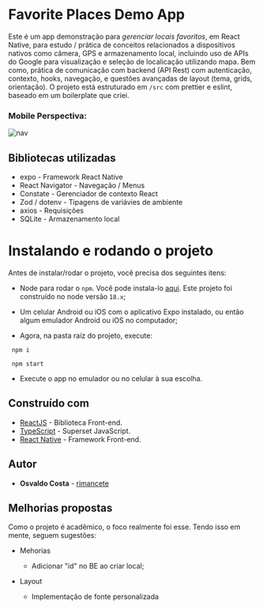 
# Favorite Places Demo App

Este é um app demonstração para *gerenciar locais favoritos*, em React Native, para estudo / prática de conceitos relacionados a dispositivos nativos como câmera, GPS e armazenamento local, incluindo uso de APIs do Google para visualização e seleção de localicação utilizando mapa. Bem como, prática de comunicação com backend (API Rest) com autenticação, contexto, hooks, navegação, e questões avançadas de layout (tema, grids, orientação).
O projeto está estruturado em `/src` com prettier e eslint, baseado em um boilerplate que criei.

### Mobile Perspectiva:
![nav](./docs/app.gif)

## Bibliotecas utilizadas

- expo - Framework React Native
- React Navigator - Navegação / Menus
- Constate - Gerenciador de contexto React
- Zod / dotenv - Tipagens de variávies de ambiente
- axios - Requisições
- SQLite - Armazenamento local

# Instalando e rodando o projeto
Antes de instalar/rodar o projeto, você precisa dos seguintes itens:
- Node para rodar o `npm`. Você pode instala-lo [aqui](https://nodejs.org/en/). Este projeto foi construído no node versão `18.x`;
- Um celular Android ou iOS com o aplicativo Expo instalado, ou então algum emulador Android ou iOS no computador;

- Agora, na pasta raíz do projeto, execute:
```
 npm i
```

```
 npm start
```

- Execute o app no emulador ou no celular à sua escolha.
## Construído com

- [ReactJS](https://pt-br.reactjs.org/) - Biblioteca Front-end.
- [TypeScript](https://www.typescriptlang.org/) - Superset JavaScript.
- [React Native](https://reactnative.dev/) - Framework Front-end.

## Autor

- **Osvaldo Costa** - [rimancete](https://github.com/rimancete)

## Melhorias propostas

Como o projeto é acadêmico, o foco realmente foi esse. Tendo isso em mente, seguem sugestões:

- Mehorias
  - Adicionar "id" no BE ao criar local;

- Layout
  - Implementação de fonte personalizada